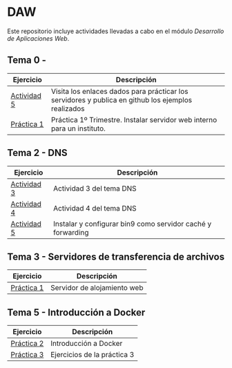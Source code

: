 # DAW
Este repositorio incluye actividades llevadas a cabo en el módulo _Desarrollo de Aplicaciones Web_.

## Tema 0 -
| Ejercicio  | Descripción |
| ------------- | ------------- |
| [Actividad 5](./tema0/actividad5.md)  | Visita los enlaces dados para prácticar los servidores y publica en github los ejemplos realizados  |
| [Práctica 1](./practica1/practica1.md)  | Práctica 1º Trimestre. Instalar servidor web interno para un instituto. |

## Tema 2 - DNS
| Ejercicio | Descripción |
| ------------- | ------------- |
| [Actividad 3](./tema2/activity3.md) | Actividad 3 del tema DNS |
| [Actividad 4](./tema2/activity4.md) | Actividad 4 del tema DNS |
| [Actividad 5](./tema2/activity5.md) | Instalar y configurar bin9 como servidor caché y forwarding |

## Tema 3 - Servidores de transferencia de archivos
| Ejercicio | Descripción |
| ------------- | ------------- |
| [Práctica 1](./tema3/practica1.md) | Servidor de alojamiento web |

## Tema 5 - Introducción a Docker
| Ejercicio | Descripción |
| ------------- | ------------- |
| [Práctica 2](./tema5/practica2/practica2.md) | Introducción a Docker |
| [Práctica 3](./tema5/practica3/practica3.md) | Ejercicios de la práctica 3 |